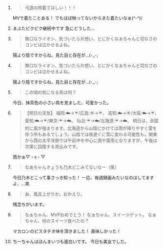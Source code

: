 1. > 弓道の袴着てほしい！！！

   MVで着たことある！ でもほぼ映ってないからまた着たいなぁ(^-^)/

2. まぶたピクピク継続中です 急にどうした…

3. > 無口なライオン、気づいたら片想い、とにかくなぁちゃんと切なさのコンビは泣かせるよね。

   陽より陰ですからね、見た目と存在が…(･_･;

4. > 無口なライオン、気づいたら片想い、とにかくなぁちゃんと切なさのコンビは泣かせるよね。

   陽より陰ですからね、見た目と存在が…(･_･;

5. > この頃の気になる鳥は何？

   今日、抹茶色の小さい鳥を見ました、可愛かった。

6. > 【明日の天気】 福岡:☁️→☔️/広島:☀️→☔️、 高知:☁️→☀️/大阪:☁️→☔️、 愛知:☁️→☔️/東京:☔️→☁️、 仙台:☔️→☁️/北海道:☔️→☁️、 明日は、全国的に風が強まります。北海道から山陰にかけては雨が降りやすく雷を伴う所もあるでしょう。山陰では夜遅くに雪に変わる可能性も。関東から西の太平洋側では午前中を中心に雨や雷雨となりますが、午後は次第に回復する見込みです。

   雨かぁ▽・x・▽

7. > なあちゃんきょうも乃木どこみてないなー（笑）

   今日乃木どこって事さっき知った！ 一応、毎週録画みたいなのはしてますよ、…笑

8. > あ、風呂上がりか。おかえり。

   残念ちがいます。

9. > なぁちゃん、MVPおめでとう！ なぁちゃん、スイーツゲット。 なぁちゃん、何のスイーツ食べたの？

   マカロンのピスタチオ味を頂きました！ 美味しかった！

10. ちーちゃんはほんまいつも面白いです。 今日も美女でした。

